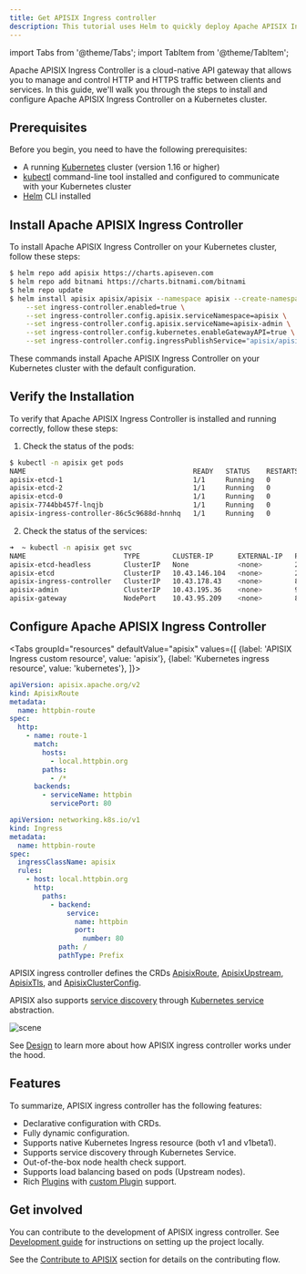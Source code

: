 ```yaml
---
title: Get APISIX Ingress controller
description: This tutorial uses Helm to quickly deploy Apache APISIX Ingress controller to your Kubernetes Cluster.
---
```


import Tabs from '@theme/Tabs';
import TabItem from '@theme/TabItem';

Apache APISIX Ingress Controller is a cloud-native API gateway that allows you to manage and control HTTP and HTTPS traffic between clients and services.
In this guide, we'll walk you through the steps to install and configure Apache APISIX Ingress Controller on a Kubernetes cluster.

## Prerequisites

Before you begin, you need to have the following prerequisites:

* A running [Kubernetes](https://kubernetes.io/) cluster (version 1.16 or higher)
* [kubectl](https://kubernetes.io/docs/tasks/tools/) command-line tool installed and configured to communicate with your Kubernetes cluster
* [Helm](https://helm.sh/docs/intro/install/) CLI installed


## Install Apache APISIX Ingress Controller

To install Apache APISIX Ingress Controller on your Kubernetes cluster, follow these steps:

```bash
$ helm repo add apisix https://charts.apiseven.com
$ helm repo add bitnami https://charts.bitnami.com/bitnami
$ helm repo update
$ helm install apisix apisix/apisix --namespace apisix --create-namespace \
    --set ingress-controller.enabled=true \
    --set ingress-controller.config.apisix.serviceNamespace=apisix \
    --set ingress-controller.config.apisix.serviceName=apisix-admin \
    --set ingress-controller.config.kubernetes.enableGatewayAPI=true \
    --set ingress-controller.config.ingressPublishService="apisix/apisix-gateway"
```

These commands install Apache APISIX Ingress Controller on your Kubernetes cluster with the default configuration.


## Verify the Installation

To verify that Apache APISIX Ingress Controller is installed and running correctly, follow these steps:

1. Check the status of the pods:

```bash
$ kubectl -n apisix get pods 
NAME                                         READY   STATUS    RESTARTS   AGE
apisix-etcd-1                                1/1     Running   0          6m
apisix-etcd-2                                1/1     Running   0          6m
apisix-etcd-0                                1/1     Running   0          6m
apisix-7744bb457f-lnqjb                      1/1     Running   0          6m
apisix-ingress-controller-86c5c9688d-hnnhq   1/1     Running   0          6m
```

2. Check the status of the services:

```bash
➜  ~ kubectl -n apisix get svc
NAME                        TYPE        CLUSTER-IP      EXTERNAL-IP   PORT(S)             AGE
apisix-etcd-headless        ClusterIP   None            <none>        2379/TCP,2380/TCP   6m
apisix-etcd                 ClusterIP   10.43.146.104   <none>        2379/TCP,2380/TCP   6m
apisix-ingress-controller   ClusterIP   10.43.178.43    <none>        80/TCP              6m
apisix-admin                ClusterIP   10.43.195.36    <none>        9180/TCP            6m
apisix-gateway              NodePort    10.43.95.209    <none>        80:32379/TCP        6m
```


## Configure Apache APISIX Ingress Controller



<Tabs
groupId="resources"
defaultValue="apisix"
values={[
{label: 'APISIX Ingress custom resource', value: 'apisix'},
{label: 'Kubernetes ingress resource', value: 'kubernetes'},
]}>

<TabItem value="apisix">

```yaml title="httpbin-route.yaml"
apiVersion: apisix.apache.org/v2
kind: ApisixRoute
metadata:
  name: httpbin-route
spec:
  http:
    - name: route-1
      match:
        hosts:
          - local.httpbin.org
        paths:
          - /*
      backends:
        - serviceName: httpbin
          servicePort: 80
```

</TabItem>

<TabItem value="kubernetes">

```yaml title="httpbin-route.yaml"
apiVersion: networking.k8s.io/v1
kind: Ingress
metadata:
  name: httpbin-route
spec:
  ingressClassName: apisix
  rules:
    - host: local.httpbin.org
      http:
        paths:
          - backend:
              service:
                name: httpbin
                port:
                  number: 80
            path: /
            pathType: Prefix
```

</TabItem>
</Tabs>

APISIX ingress controller defines the CRDs [ApisixRoute](./concepts/apisix_route.md), [ApisixUpstream](./concepts/apisix_upstream.md), [ApisixTls](concepts/apisix_tls.md), and [ApisixClusterConfig](concepts/apisix_cluster_config.md).

APISIX also supports [service discovery](https://apisix.apache.org/docs/apisix/next/discovery/kubernetes/) through [Kubernetes service](https://kubernetes.io/docs/concepts/services-networking/service/) abstraction.

![scene](../../assets/images/scene.png)

See [Design](./design.md) to learn more about how APISIX ingress controller works under the hood.

## Features

To summarize, APISIX ingress controller has the following features:

- Declarative configuration with CRDs.
- Fully dynamic configuration.
- Supports native Kubernetes Ingress resource (both v1 and v1beta1).
- Supports service discovery through Kubernetes Service.
- Out-of-the-box node health check support.
- Supports load balancing based on pods (Upstream nodes).
- Rich [Plugins](https://apisix.apache.org/docs/apisix/next/plugins/batch-requests/) with [custom Plugin](https://apisix.apache.org/docs/apisix/next/plugin-develop/) support.

## Get involved

You can contribute to the development of APISIX ingress controller. See [Development guide](./contribute.md) for instructions on setting up the project locally.

See the [Contribute to APISIX](https://apisix.apache.org/docs/general/contributor-guide/) section for details on the contributing flow.
